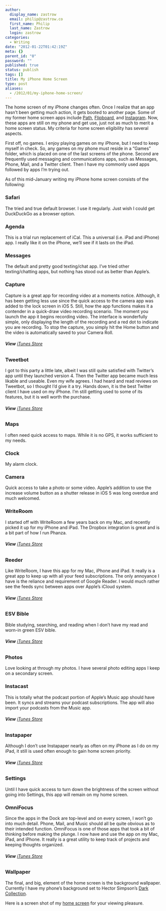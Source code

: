 ```yaml
---
author:
  display_name: zastrow
  email: philip@zastrow.co
  first_name: Philip
  last_name: Zastrow
  login: zastrow
categories:
  - Writing
date: "2012-01-22T01:42:19Z"
meta: {}
parent_id: "0"
password: ""
published: true
status: publish
tags: []
title: My iPhone Home Screen
type: post
aliases:
  - /2012/01/my-iphone-home-screen/
---
```

<p>The home screen of my iPhone changes often. Once I realize that an app hasn’t been getting much action, it gets booted to another page. Some of my former home screen apps include <a href="https://www.path.com">Path</a>, <a href="http://flipboard.com">Flipboard</a>, and <a href="http://instagram.com/">Instagram</a>. Now, these apps are still on my phone and get use, just not as much to merit a home screen status. My criteria for home screen eligibility has several aspects.</p>
<p>First off, no games. I enjoy playing games on my iPhone, but I need to keep myself in check. So, any games on my phone must reside in a “Games” folder, which is placed on one of the last screens of the phone. Second are frequently used messaging and communications apps, such as Messages, Phone, Mail, and a Twitter client. Then I have my commonly used apps followed by apps I’m trying out.</p>
<p>As of this mid-January writing my iPhone home screen consists of the following:</p>
<h3 id="safari">Safari</h3>
<p>The tried and true default browser. I use it regularly. Just wish I could get DuckDuckGo as a browser option.</p>
<h3 id="agenda">Agenda</h3>
<p>This is a trial run replacement of iCal. This a universal (i.e. iPad and iPhone) app. I really like it on the iPhone, we’ll see if it lasts on the iPad.</p>
<h3 id="messages">Messages</h3>
<p>The default and pretty good texting/chat app. I’ve tried other texting/chatting apps, but nothing has stood out as better than Apple’s.</p>
<h3 id="capture">Capture</h3>
<p>Capture is a great app for recording video at a moments notice. Although, it has been getting less use since the quick access to the camera app was added to the lock screen in iOS 5. Still, how the app functions makes it a contender in a quick-draw video recording scenario. The moment you launch the app it begins recording video. The interface is wonderfully simple, only displaying the length of the recording and a red dot to indicate you are recording. To stop the capture, you simply hit the Home button and the video is automatically saved to your Camera Roll.</p>
<h6 id="view-itunes-store"><strong>View</strong> <a href="http://itunes.apple.com/us/app/id442879059?mt=8">iTunes Store</a></h6>
<h3 id="tweetbot">Tweetbot</h3>
<p>I got to this party a little late, albeit I was still quite satisfied with Twitter’s app until they launched version 4. Then the Twitter app became much less likable and useable. Even my wife agrees. I had heard and read reviews on Tweetbot, so I thought I’d give it a try. Hands down, it is the best Twitter client I have used on my iPhone. I’m still getting used to some of its features, but it is well worth the purchase.</p>
<h6 id="view-itunes-store-1"><strong>View</strong> <a href="http://itunes.apple.com/us/app/id428851691?mt=8">iTunes Store</a></h6>
<h3 id="maps">Maps</h3>
<p>I often need quick access to maps. While it is no GPS, it works sufficient to my needs.</p>
<h3 id="clock">Clock</h3>
<p>My alarm clock.</p>
<h3 id="camera">Camera</h3>
<p>Quick access to take a photo or some video. Apple’s addition to use the increase volume button as a shutter release in iOS 5 was long overdue and much welcomed.</p>
<h3 id="writeroom">WriteRoom</h3>
<p>I started off with WriteRoom a few years back on my Mac, and recently picked it up for my iPhone and iPad. The Dropbox integration is great and is a bit part of how I run Phanza.</p>
<h6 id="view-itunes-store-2"><strong>View</strong> <a href="http://itunes.apple.com/us/app/writeroom/id288751446?mt=8">iTunes Store</a></h6>
<h3 id="reeder">Reeder</h3>
<p>Like WriteRoom, I have this app for my Mac, iPhone and iPad. It really is a great app to keep up with all your feed subscriptions. The only annoyance I have is the reliance and requirement of Google Reader. I would much rather see the feeds sync between apps over Apple’s iCloud system.</p>
<h6 id="view-itunes-store-3"><strong>View</strong> <a href="http://itunes.apple.com/us/app/reeder/id325502379?mt=8">iTunes Store</a></h6>
<h3 id="esv-bible">ESV Bible</h3>
<p>Bible studying, searching, and reading when I don’t have my read and worn-in green ESV bible.</p>
<h6 id="view-itunes-store-4"><strong>View</strong> <a href="http://itunes.apple.com/us/app/esv-bible/id361797273?mt=8">iTunes Store</a></h6>
<h3 id="photos">Photos</h3>
<p>Love looking at through my photos. I have several photo editing apps I keep on a secondary screen.</p>
<h3 id="instacast">Instacast</h3>
<p>This is totally what the podcast portion of Apple’s Music app should have been. It syncs and streams your podcast subscriptions. The app will also import your podcasts from the Music app.</p>
<h6 id="view-itunes-store-5"><strong>View</strong> <a href="http://itunes.apple.com/us/app/instacast/id420368235?mt=8">iTunes Store</a></h6>
<h3 id="instapaper">Instapaper</h3>
<p>Although I don’t use Instapaper nearly as often on my iPhone as I do on my iPad, it still is used often enough to gain home screen priority.</p>
<h6 id="view-itunes-store-6"><strong>View</strong> <a href="http://itunes.apple.com/us/app/instapaper/id288545208?mt=8">iTunes Store</a></h6>
<h3 id="settings">Settings</h3>
<p>Until I have quick access to turn down the brightness of the screen without going into Settings, this app will remain on my home screen.</p>
<h3 id="omnifocus">OmniFocus</h3>
<p>Since the apps in the Dock are top-level and on every screen, I won’t go into much detail. Phone, Mail, and Music should all be quite obvious as to their intended function. OmniFocus is one of those apps that took a bit of thinking before making the plunge. I now have and use the app on my Mac, iPad, and iPhone. It really is a great utility to keep track of projects and keeping thoughts organized.</p>
<h6 id="view-itunes-store-7"><strong>View</strong> <a href="http://itunes.apple.com/us/app/omnifocus-for-iphone/id284885288?mt=8">iTunes Store</a></h6>
<h3 id="wallpaper">Wallpaper</h3>
<p>The final, and big, element of the home screen is the background wallpaper. Currently I have my phone’s background set to Hector Simpson’s <a href="http://dizzyup.co.uk/wallpapers/">Dark Collection</a>.</p>
<p>Here is a screen shot of my <a href="http://www.phanza.com/media/iphone-home-2012-01-22.png">home screen</a> for your viewing pleasure.</p>
